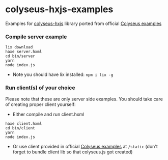 # colyseus-hxjs-examples
Examples for [colyseus-hxjs](https://github.com/serjek/colyseus-hxjs) library ported from official [Colyseus examples](https://github.com/colyseus/colyseus-examples)

### Compile server example
```
lix download
haxe server.hxml
cd bin/server
yarn
node index.js
```
- Note you should have lix installed:
`npm i lix -g`

### Run client(s) of your choice

Please note that these are only server side examples. You should take care of creating proper client yourself:
- Either compile and run client.hxml
```
haxe client.hxml
cd bin/client
yarn
node index.js
```
- Or use client provided in official [Colyseus examples](https://github.com/colyseus/colyseus-examples) at `/static` (don't forget to bundle client lib so that colyseus.js got created) 